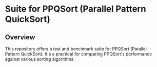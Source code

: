 # Suite for PPQSort (Parallel Pattern QuickSort)

## Overview

This repository offers a test and benchmark suite for PPQSort (Parallel Pattern QuickSort). It's a practical for comparing PPQSort's performance against various sorting algorithms.
